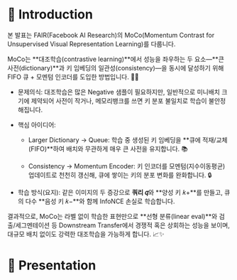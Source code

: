 # 👋 Introduction

본 발표는 FAIR(Facebook AI Research)의 MoCo(Momentum Contrast for Unsupervised Visual Representation Learning)를 다룹니다.

MoCo는 **대조학습(contrastive learning)**에서 성능을 좌우하는 두 요소—**큰 사전(dictionary)**과 키 임베딩의 일관성(consistency)—을 동시에 달성하기 위해 FIFO 큐 + 모멘텀 인코더를 도입한 방법입니다. 🔧🧠

- 문제의식: 대조학습은 많은 Negative 샘플이 필요하지만, 일반적으로 미니배치 크기에 제약되어 사전이 작거나, 메모리뱅크를 쓰면 키 분포 불일치로 학습이 불안정해집니다.

- 핵심 아이디어:
    - Larger Dictionary → Queue: 학습 중 생성된 키 임베딩을 **큐에 적재/교체(FIFO)**하여 배치와 무관하게 매우 큰 사전을 유지합니다. 📚

    - Consistency → Momentum Encoder: 키 인코더를 모멘텀(지수이동평균) 업데이트로 천천히 갱신해, 큐에 쌓이는 키의 분포 변화를 완화합니다. 🔒

- 학습 방식(요지): 같은 이미지의 두 증강으로 **쿼리 𝑞**와 **양성 키 𝑘+**를 만들고, 큐의 다수 **음성 키 𝑘−**와 함께 InfoNCE 손실로 학습합니다.

결과적으로, MoCo는 라벨 없이 학습한 표현만으로 **선형 분류(linear eval)**와 검출/세그멘테이션 등 Downstream Transfer에서 경쟁적 혹은 상회하는 성능을 보이며, 대규모 배치 없이도 강력한 대조학습을 가능하게 합니다. 📈✨

# 🚀 Presentation
